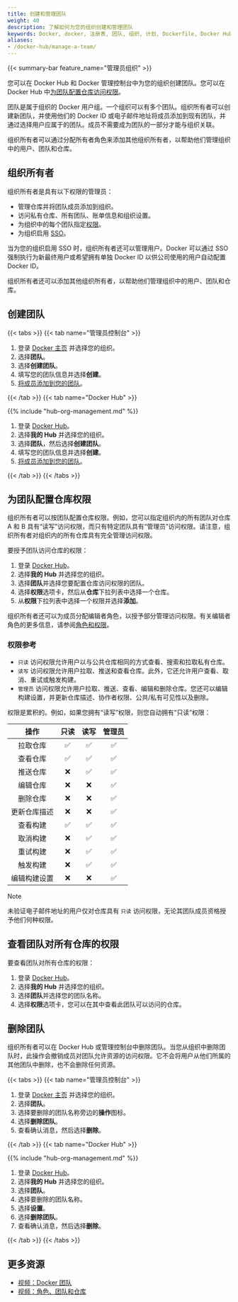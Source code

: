 ```yaml
---
title: 创建和管理团队
weight: 40
description: 了解如何为您的组织创建和管理团队
keywords: Docker, docker, 注册表, 团队, 组织, 计划, Dockerfile, Docker Hub, 文档, 文档, 仓库权限
aliases:
- /docker-hub/manage-a-team/
---
```


{{< summary-bar feature_name="管理员组织" >}}

您可以在 Docker Hub 和 Docker 管理控制台中为您的组织创建团队。您可以在 Docker Hub 中[为团队配置仓库访问权限](#configure-repository-permissions-for-a-team)。

团队是属于组织的 Docker 用户组。一个组织可以有多个团队。组织所有者可以创建新团队，并使用他们的 Docker ID 或电子邮件地址将成员添加到现有团队，并通过选择用户应属于的团队。成员不需要成为团队的一部分才能与组织关联。

组织所有者可以通过分配所有者角色来添加其他组织所有者，以帮助他们管理组织中的用户、团队和仓库。

## 组织所有者

组织所有者是具有以下权限的管理员：

- 管理仓库并将团队成员添加到组织。
- 访问私有仓库、所有团队、账单信息和组织设置。
- 为组织中的每个团队指定[权限](#permissions-reference)。
- 为组织启用 [SSO](../../security/for-admins/single-sign-on/_index.md)。

当为您的组织启用 SSO 时，组织所有者还可以管理用户。Docker 可以通过 SSO 强制执行为新最终用户或希望拥有单独 Docker ID 以供公司使用的用户自动配置 Docker ID。

组织所有者还可以添加其他组织所有者，以帮助他们管理组织中的用户、团队和仓库。

## 创建团队

{{< tabs >}}
{{< tab name="管理员控制台" >}}

1. 登录 [Docker 主页](https://app.docker.com) 并选择您的组织。
1. 选择**团队**。
1. 选择**创建团队**。
1. 填写您的团队信息并选择**创建**。
1. [将成员添加到您的团队](members.md#add-a-member-to-a-team)。

{{< /tab >}}
{{< tab name="Docker Hub" >}}

{{% include "hub-org-management.md" %}}

1. 登录 [Docker Hub](https://hub.docker.com)。
1. 选择**我的 Hub** 并选择您的组织。
1. 选择**团队**，然后选择**创建团队**。
1. 填写您的团队信息并选择**创建**。
1. [将成员添加到您的团队](members.md#add-a-member-to-a-team)。

{{< /tab >}}
{{< /tabs >}}

## 为团队配置仓库权限

组织所有者可以按团队配置仓库权限。例如，您可以指定组织内的所有团队对仓库 A 和 B 具有“读写”访问权限，而只有特定团队具有“管理员”访问权限。请注意，组织所有者对组织内的所有仓库具有完全管理访问权限。

要授予团队访问仓库的权限：

1. 登录 [Docker Hub](https://hub.docker.com)。
1. 选择**我的 Hub** 并选择您的组织。
1. 选择**团队**并选择您要配置仓库访问权限的团队。
1. 选择**权限**选项卡，然后从**仓库**下拉列表中选择一个仓库。
1. 从**权限**下拉列表中选择一个权限并选择**添加**。

组织所有者还可以为成员分配编辑者角色，以授予部分管理访问权限。有关编辑者角色的更多信息，请参阅[角色和权限](../../security/for-admins/roles-and-permissions.md)。

### 权限参考

- `只读` 访问权限允许用户以与公共仓库相同的方式查看、搜索和拉取私有仓库。
- `读写` 访问权限允许用户拉取、推送和查看仓库。此外，它还允许用户查看、取消、重试或触发构建。
- `管理员` 访问权限允许用户拉取、推送、查看、编辑和删除仓库。您还可以编辑构建设置，并更新仓库描述、协作者权限、公共/私有可见性以及删除。

权限是累积的。例如，如果您拥有“读写”权限，则您自动拥有“只读”权限：

| 操作 | 只读 | 读写 | 管理员 |
|:------------------:|:---------:|:------------:|:-----:|
| 拉取仓库 | ✅ | ✅ | ✅ |
| 查看仓库 | ✅ | ✅ | ✅ |
| 推送仓库 | ❌ | ✅ | ✅ |
| 编辑仓库 | ❌ | ❌ | ✅ |
| 删除仓库 | ❌ | ❌ | ✅ |
| 更新仓库描述 | ❌ | ❌ | ✅ |
| 查看构建 | ✅ | ✅ | ✅ |
| 取消构建 | ❌ | ✅ | ✅ |
| 重试构建 | ❌ | ✅ | ✅ |
| 触发构建 | ❌ | ✅ | ✅ |
| 编辑构建设置 | ❌ | ❌ | ✅ |

> [!NOTE]
>
> 未验证电子邮件地址的用户仅对仓库具有 `只读` 访问权限，无论其团队成员资格授予他们何种权限。

## 查看团队对所有仓库的权限

要查看团队对所有仓库的权限：

1. 登录 [Docker Hub](https://hub.docker.com)。
1. 选择**我的 Hub** 并选择您的组织。
1. 选择**团队**并选择您的团队名称。
1. 选择**权限**选项卡，您可以在其中查看此团队可以访问的仓库。

## 删除团队

组织所有者可以在 Docker Hub 或管理控制台中删除团队。当您从组织中删除团队时，此操作会撤销成员对团队允许资源的访问权限。它不会将用户从他们所属的其他团队中删除，也不会删除任何资源。

{{< tabs >}}
{{< tab name="管理员控制台" >}}

1. 登录 [Docker 主页](https://app.docker.com/) 并选择您的组织。
1. 选择**团队**。
1. 选择要删除的团队名称旁边的**操作**图标。
1. 选择**删除团队**。
1. 查看确认消息，然后选择**删除**。

{{< /tab >}}
{{< tab name="Docker Hub" >}}

{{% include "hub-org-management.md" %}}

1. 登录 [Docker Hub](https://hub.docker.com)。
1. 选择**我的 Hub** 并选择您的组织。
1. 选择**团队**。
1. 选择要删除的团队名称。
1. 选择**设置**。
1. 选择**删除团队**。
1. 查看确认消息，然后选择**删除**。

{{< /tab >}}
{{< /tabs >}}

## 更多资源

- [视频：Docker 团队](https://youtu.be/WKlT1O-4Du8?feature=shared&t=348)
- [视频：角色、团队和仓库](https://youtu.be/WKlT1O-4Du8?feature=shared&t=435)